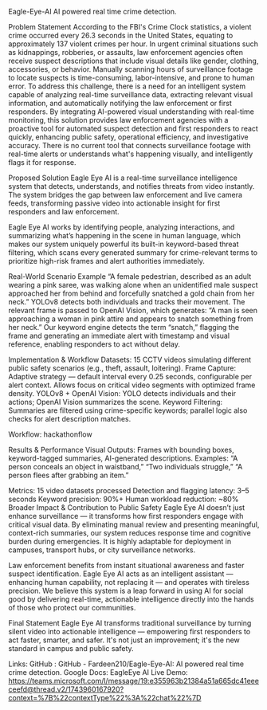 Eagle-Eye-AI
AI powered real time crime detection.

Problem Statement
According to the FBI's Crime Clock statistics, a violent crime occurred every 26.3 seconds in the United States, equating to approximately 137 violent crimes per hour. In urgent criminal situations such as kidnappings, robberies, or assaults, law enforcement agencies often receive suspect descriptions that include visual details like gender, clothing, accessories, or behavior. Manually scanning hours of surveillance footage to locate suspects is time-consuming, labor-intensive, and prone to human error. To address this challenge, there is a need for an intelligent system capable of analyzing real-time surveillance data, extracting relevant visual information, and automatically notifying the law enforcement or first responders. By integrating AI-powered visual understanding with real-time monitoring, this solution provides law enforcement agencies with a proactive tool for automated suspect detection and first responders to react quickly, enhancing public safety, operational efficiency, and investigative accuracy. There is no current tool that connects surveillance footage with real-time alerts or understands what's happening visually, and intelligently flags it for response.

Proposed Solution
Eagle Eye AI is a real-time surveillance intelligence system that detects, understands, and notifies threats from video instantly. The system bridges the gap between law enforcement and live camera feeds, transforming passive video into actionable insight for first responders and law enforcement.

Eagle Eye AI works by identifying people, analyzing interactions, and summarizing what’s happening in the scene in human language, which makes our system uniquely powerful its built-in keyword-based threat filtering, which scans every generated summary for crime-relevant terms to prioritize high-risk frames and alert authorities immediately.

Real-World Scenario Example
“A female pedestrian, described as an adult wearing a pink saree, was walking alone when an unidentified male suspect approached her from behind and forcefully snatched a gold chain from her neck.” YOLOv8 detects both individuals and tracks their movement. The relevant frame is passed to OpenAI Vision, which generates: “A man is seen approaching a woman in pink attire and appears to snatch something from her neck.” Our keyword engine detects the term “snatch,” flagging the frame and generating an immediate alert with timestamp and visual reference, enabling responders to act without delay.

Implementation & Workflow
Datasets: 15 CCTV videos simulating different public safety scenarios (e.g., theft, assault, loitering). Frame Capture: Adaptive strategy — default interval every 0.25 seconds, configurable per alert context. Allows focus on critical video segments with optimized frame density. YOLOv8 + OpenAI Vision: YOLO detects individuals and their actions; OpenAI Vision summarizes the scene. Keyword Filtering: Summaries are filtered using crime-specific keywords; parallel logic also checks for alert description matches.

Workflow:
hackathonflow

Results & Performance
Visual Outputs: Frames with bounding boxes, keyword-tagged summaries, AI-generated descriptions. Examples: “A person conceals an object in waistband,” “Two individuals struggle,” “A person flees after grabbing an item.”

Metrics:
15 video datasets processed
Detection and flagging latency: 3–5 seconds
Keyword precision: 90%+
Human workload reduction: ~80%
Broader Impact & Contribution to Public Safety
Eagle Eye AI doesn’t just enhance surveillance — it transforms how first responders engage with critical visual data. By eliminating manual review and presenting meaningful, context-rich summaries, our system reduces response time and cognitive burden during emergencies. It is highly adaptable for deployment in campuses, transport hubs, or city surveillance networks.

Law enforcement benefits from instant situational awareness and faster suspect identification. Eagle Eye AI acts as an intelligent assistant — enhancing human capability, not replacing it — and operates with tireless precision. We believe this system is a leap forward in using AI for social good by delivering real-time, actionable intelligence directly into the hands of those who protect our communities.

Final Statement
Eagle Eye AI transforms traditional surveillance by turning silent video into actionable intelligence — empowering first responders to act faster, smarter, and safer. It's not just an improvement; it's the new standard in campus and public safety.

Links: GitHub : GitHub - Fardeen210/Eagle-Eye-AI: AI powered real time crime detection. Google Docs: EagleEye AI Live Demo: https://teams.microsoft.com/l/message/19:e355963b21384a51a665dc41eeeceefd@thread.v2/1743960167920?context=%7B%22contextType%22%3A%22chat%22%7D
